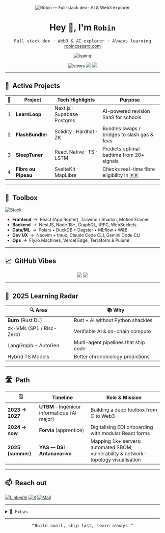 <p align="center">
  <img
    src="https://img.shields.io/badge/Robin&nbsp;—&nbsp;Full-stack&nbsp;dev&nbsp;·&nbsp;AI%20%26%20Web3%20explorer-0fa9e6?style=for-the-badge&logoColor=white&labelColor=1d1f21"
    alt="Robin — Full-stack dev · AI & Web3 explorer"
  />
</p>

<h1 align="center">Hey&nbsp;👋, I'm <code>Robin</code></h1>
<p align="center">
  <samp>Full-stack dev · Web3 &amp;&nbsp;AI explorer · Always learning</samp><br/>
  <a href="https://robincassard.com">robincassard.com</a>
</p>

<p align="center">
  <img src="https://readme-typing-svg.demolab.com?font=Fira+Code&pause=1000&color=00E5FF&center=true&vCenter=true&width=380&lines=Code.+Ship.+Learn.+Repeat." alt="typing" />
</p>

<div align="center">
  <img src="https://komarev.com/ghpvc/?username=nexiathr&color=00e5ff&style=flat-square" alt="views"/>
  <img src="https://img.shields.io/github/followers/nexiathr?label=Follow&style=flat-square"/>
  <img src="https://img.shields.io/badge/Status-Building-0fa9e6?style=flat-square"/>
</div>

---

## 🚀 &nbsp;Active Projects

| 🌟 | Project | Tech Highlights | Purpose |
|:--:|---------|-----------------|---------|
| 1 | **LearnLoop** | Next.js · Supabase · Postgres | AI-powered revision SaaS for schools |
| 2 | **FlashBundler** | Solidity · Hardhat · ZK | Bundles swaps / bridges to slash gas & fees |
| 3 | **SleepTuner** | React Native · TS · LSTM | Predicts optimal bedtime from 20+ signals |
| 4 | **Fibre ou Pipeau** | SvelteKit · MapLibre | Checks real-time fibre eligibility in 🇫🇷 |

---

## 🧰 &nbsp;Toolbox

![Stack](https://skillicons.dev/icons?i=ts,js,python,rust,solidity,react,nextjs,svelte,docker,kubernetes,postgres,mysql,redis,aws,gcp,linux,git,graphql)

- **Frontend** → React (App Router), Tailwind / Shadcn, Motion Framer  
- **Backend** → NestJS, Node 18+, GraphQL, tRPC, WebSockets  
- **Data/ML** → Polars • DuckDB • Dagster • MLflow • W&B  
- **Dev UX** → Neovim + tmux, Claude Code CLI, Gemini Code CLI  
- **Ops** → Fly.io Machines, Vercel Edge, Terraform & Pulumi  

---

## 📈 &nbsp;GitHub Vibes

<p align="center">
  <img src="https://github-readme-stats.vercel.app/api?username=nexiathr&show_icons=true&theme=tokyonight&hide_border=true&hide=prs,issues"/>
  <img src="https://streak-stats.demolab.com?user=nexiathr&theme=tokyonight&hide_border=true"/>
</p>

---

## 🎯 &nbsp;2025 Learning Radar

| 🔍 Area | 📚 Why |
|---------|--------|
| **Burn** (Rust DL) | Rust + AI without Python shackles |
| zk-VMs (SP1 / Risc-Zero) | Verifiable AI & on-chain compute |
| LangGraph + AutoGen | Multi-agent pipelines that ship code |
| Hybrid TS Models | Better chronobiology predictions |

---

## 🛣️ &nbsp;Path

| 🗓️ | Timeline | Role & Mission |
|-----|----------|----------------|
| **2023 → 2027** | **UTBM** – Ingénieur informatique (AI major) | Building a deep toolbox from C to Web3 |
| **2024 → now** | **Forvia** (apprentice) | Digitalising EDI onboarding with modular React forms |
| **2025 (summer)** | **YAS — DSI Antananarivo** | Mapping 1k+ servers: automated SBOM, vulnerability & network-topology visualisation |

---

## 📫 &nbsp;Reach out

[![LinkedIn](https://img.shields.io/badge/LinkedIn-0A66C2?style=for-the-badge&logo=linkedin&logoColor=white)](https://www.linkedin.com/in/robin-cassard/)
[![X](https://img.shields.io/badge/@nexiathr-1DA1F2?style=for-the-badge&logo=x&logoColor=white)](https://twitter.com/nexiathr)
[![Mail](https://img.shields.io/badge/Email-robin.cassard%40edu.univ--fcomte.fr-EA4335?style=for-the-badge&logo=gmail&logoColor=white)](mailto:robin.cassard39@gmail.com)

---

<details>
  <summary>🧩 &nbsp;Extras</summary>

* 💡 Favourite command: <code>git push origin --force-with-lease</code>  

</details>

---

<p align="center"><samp>“Build small, ship fast, learn always.”</samp></p>

